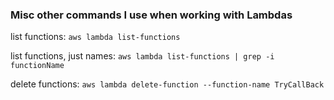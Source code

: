 ### Misc other commands I use when working with Lambdas

list functions:
`aws lambda list-functions`

list functions, just names:
`aws lambda list-functions | grep -i functionName`

delete functions:
`aws lambda delete-function --function-name TryCallBack`

